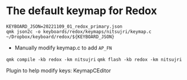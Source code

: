 # The default keymap for Redox

```
KEYBOARD_JSON=20221109_01_redox_primary.json
qmk json2c -o keyboards/redox/keymaps/nitsujri/keymap.c ~/Dropbox/keyboard/redox/${KEYBOARD_JSON}
```

- Manually modify keymap.c to add `AP_FN`

`qmk compile -kb redox -km nitsujri`
`qmk flash -kb redox -km nitsujri`

Plugin to help modify keys: KeymapCEditor
